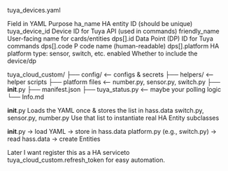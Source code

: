 
tuya_devices.yaml

Field in YAML	Purpose
ha_name	        HA entity ID (should be unique)
tuya_device_id	Device ID for Tuya API (used in commands)
friendly_name	User-facing name for cards/entities
dps[].id	    Data Point (DP) ID for Tuya commands
dps[].code	    P code name (human-readable)
dps[].platform	HA platform type: sensor, switch, etc.
enabled	Whether to include the device/dp


tuya_cloud_custom/
├── config/              <-- configs & secrets
├── helpers/             <-- helper scripts
├── platform files       <-- number.py, sensor.py, switch.py
├── __init__.py
├── manifest.json
├── tuya_status.py       <-- maybe your polling logic
└── Info.md

__init__.py	                        Loads the YAML once & stores the list in hass.data
switch.py, sensor.py, number.py	    Use that list to instantiate real HA Entity subclasses

__init__.py → load YAML → store in hass.data
platform.py (e.g., switch.py) → read hass.data → create Entities

Later I want register this as a HA serviceto tuya_cloud_custom.refresh_token for easy automation.